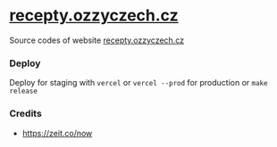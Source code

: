 # [recepty.ozzyczech.cz](https://recepty.ozzyczech.cz)

Source codes of website [recepty.ozzyczech.cz](https://recepty.ozzyczech.cz)

### Deploy

Deploy for staging with `vercel` or `vercel --prod` for production or `make release` 

### Credits
 
- https://zeit.co/now
